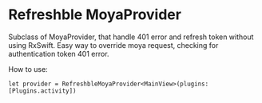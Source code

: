 # Refreshble MoyaProvider
Subclass of MoyaProvider, that handle 401 error and refresh token without using RxSwift. Easy way to override moya request, checking for authentication token 401 error.


How to use:
```
let provider = RefreshbleMoyaProvider<MainView>(plugins: [Plugins.activity])
```
